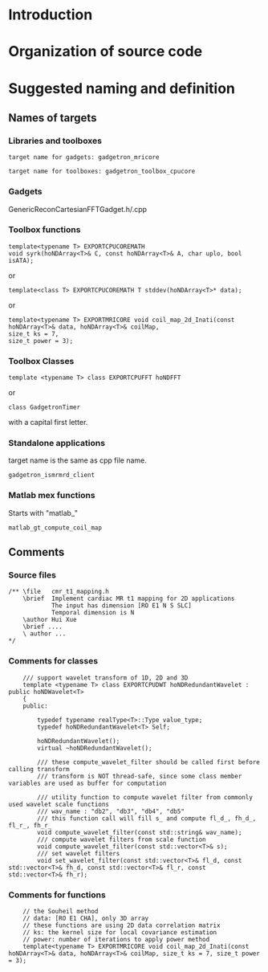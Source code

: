 # Introduction
# Organization of source code
# Suggested naming and definition
## Names of targets
### Libraries and toolboxes
```
target name for gadgets: gadgetron_mricore
```
```
target name for toolboxes: gadgetron_toolbox_cpucore
```
### Gadgets
GenericReconCartesianFFTGadget.h/.cpp
### Toolbox functions
```
template<typename T> EXPORTCPUCOREMATH 
void syrk(hoNDArray<T>& C, const hoNDArray<T>& A, char uplo, bool isATA);
```
or
```
template<class T> EXPORTCPUCOREMATH T stddev(hoNDArray<T>* data);
```
or
```
template<typename T> EXPORTMRICORE void coil_map_2d_Inati(const hoNDArray<T>& data, hoNDArray<T>& coilMap, 
size_t ks = 7, 
size_t power = 3);
```
### Toolbox Classes
```
template <typename T> class EXPORTCPUFFT hoNDFFT
```
or
```
class GadgetronTimer
```
with a capital first letter. 

### Standalone applications
target name is the same as cpp file name.
```
gadgetron_ismrmrd_client
```
### Matlab mex functions
Starts with "matlab_"
```
matlab_gt_compute_coil_map
```
## Comments
### Source files
```
/** \file   cmr_t1_mapping.h
    \brief  Implement cardiac MR t1 mapping for 2D applications
            The input has dimension [RO E1 N S SLC]
            Temporal dimension is N
    \author Hui Xue
    \brief ....
    \ author ... 
*/
```
### Comments for classes
```
    /// support wavelet transform of 1D, 2D and 3D
    template <typename T> class EXPORTCPUDWT hoNDRedundantWavelet : public hoNDWavelet<T> 
    {
    public:

        typedef typename realType<T>::Type value_type;
        typedef hoNDRedundantWavelet<T> Self;

        hoNDRedundantWavelet();
        virtual ~hoNDRedundantWavelet();

        /// these compute_wavelet_filter should be called first before calling transform
        /// transform is NOT thread-safe, since some class member variables are used as buffer for computation

        /// utility function to compute wavelet filter from commonly used wavelet scale functions
        /// wav_name : "db2", "db3", "db4", "db5"
        /// this function call will fill s_ and compute fl_d_, fh_d_, fl_r_, fh_r_
        void compute_wavelet_filter(const std::string& wav_name);
        /// compute wavelet filters from scale function
        void compute_wavelet_filter(const std::vector<T>& s);
        /// set wavelet filters
        void set_wavelet_filter(const std::vector<T>& fl_d, const std::vector<T>& fh_d, const std::vector<T>& fl_r, const std::vector<T>& fh_r);

```
### Comments for functions
```
    // the Souheil method
    // data: [RO E1 CHA], only 3D array
    // these functions are using 2D data correlation matrix
    // ks: the kernel size for local covariance estimation
    // power: number of iterations to apply power method
    template<typename T> EXPORTMRICORE void coil_map_2d_Inati(const hoNDArray<T>& data, hoNDArray<T>& coilMap, size_t ks = 7, size_t power = 3);
```

## 